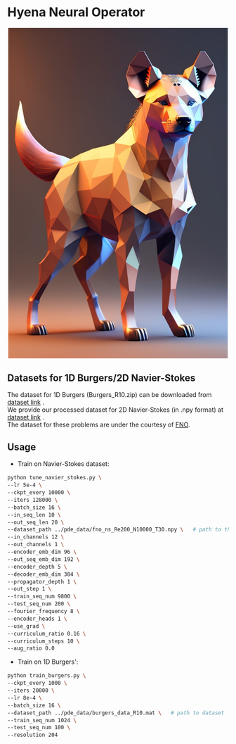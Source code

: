 # Hyena Neural Operator
<!-- <p align="center" width="100%" height="100%">
    <img width="50%" height="50%" src="./images/hyena lowpoly(1).jpg">
</p> -->
<p align="center" width="100%" height="100%">
<img src="./images/hyena lowpoly(1).jpg" width="500px"></img>
</p>

## Datasets for 1D Burgers/2D Navier-Stokes

The dataset for 1D Burgers (Burgers_R10.zip) can be downloaded from [dataset link](https://drive.google.com/drive/folders/1UnbQh2WWc6knEHbLn-ZaXrKUZhp7pjt-) .</br>
We provide our processed dataset for 2D Navier-Stokes (in .npy format) at [dataset link](https://drive.google.com/drive/folders/1z-0V6NSl2STzrSA6QkzYWOGHSTgiOSYq?usp=sharing) .</br>
The dataset for these problems are under the courtesy of [FNO](https://github.com/zongyi-li/fourier_neural_operator).

## Usage
* Train on Navier-Stokes dataset:

```bash
python tune_navier_stokes.py \
--lr 5e-4 \
--ckpt_every 10000 \
--iters 128000 \
--batch_size 16 \
--in_seq_len 10 \
--out_seq_len 20 \
--dataset_path ../pde_data/fno_ns_Re200_N10000_T30.npy \   # path to the dataset
--in_channels 12 \
--out_channels 1 \
--encoder_emb_dim 96 \
--out_seq_emb_dim 192 \
--encoder_depth 5 \
--decoder_emb_dim 384 \
--propagator_depth 1 \
--out_step 1 \
--train_seq_num 9800 \
--test_seq_num 200 \
--fourier_frequency 8 \
--encoder_heads 1 \
--use_grad \
--curriculum_ratio 0.16 \
--curriculum_steps 10 \
--aug_ratio 0.0
```
 * Train on 1D Burgers': 

```bash
python train_burgers.py \
--ckpt_every 1000 \
--iters 20000 \
--lr 8e-4 \
--batch_size 16 \
--dataset_path ../pde_data/burgers_data_R10.mat \   # path to dataset
--train_seq_num 1024 \
--test_seq_num 100 \
--resolution 204
